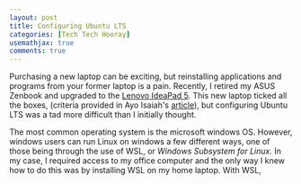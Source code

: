 ```yaml
---
layout: post
title: Configuring Ubuntu LTS
categories: [Tech Tech Hooray]
usemathjax: true
comments: true
---
```


Purchasing a new laptop can be exciting, but reinstalling applications and programs from your former laptop is a pain. Recently, I retired my ASUS Zenbook and upgraded to the [Lenovo IdeaPad 5](https://www.bestbuy.ca/en-ca/product/lenovo-ideapad-5-15-6-laptop-abyss-blue-amd-ryzen-7-5700u-512gb-ssd-16gb-ram-windows-11/15701037?cmp=seo-15701037&cmp=knc-s-71700000068294177&gclid=EAIaIQobChMI943xidet9wIVj21vBB2HvgKEEAQYASABEgI1LfD_BwE&gclsrc=aw.ds). This new laptop ticked all the boxes, (criteria provided in Ayo Isaiah's [article](https://www.freecodecamp.org/news/how-to-choose-a-laptop-for-programming-a9e36f8b4cfe/)), but configuring Ubuntu LTS was a tad more difficult than I initially thought.

The most common operating system is the microsoft windows OS. However, windows users can run Linux on windows a few different ways, one of those being through the use of WSL, or *Windows Subsystem for Linux.* In my case, I required access to my office computer and the only way I knew how to do this was by installing WSL on my home laptop. With WSL, 

